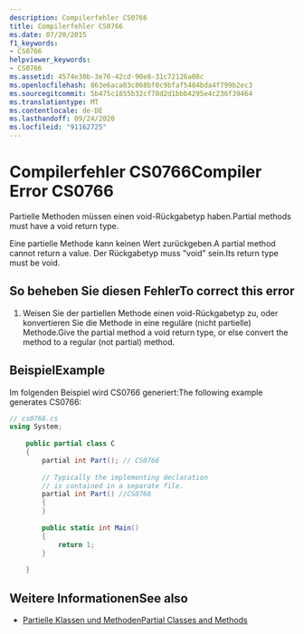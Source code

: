 ```yaml
---
description: Compilerfehler CS0766
title: Compilerfehler CS0766
ms.date: 07/20/2015
f1_keywords:
- CS0766
helpviewer_keywords:
- CS0766
ms.assetid: 4574e30b-3e76-42cd-90e8-31c72126a08c
ms.openlocfilehash: 863e6aca03c868bf0c9bfaf5484bda4f799b2ec3
ms.sourcegitcommit: 5b475c1855b32cf78d2d1bbb4295e4c236f39464
ms.translationtype: MT
ms.contentlocale: de-DE
ms.lasthandoff: 09/24/2020
ms.locfileid: "91162725"
---
```

# <a name="compiler-error-cs0766"></a><span data-ttu-id="9cb0a-103">Compilerfehler CS0766</span><span class="sxs-lookup"><span data-stu-id="9cb0a-103">Compiler Error CS0766</span></span>

<span data-ttu-id="9cb0a-104">Partielle Methoden müssen einen void-Rückgabetyp haben.</span><span class="sxs-lookup"><span data-stu-id="9cb0a-104">Partial methods must have a void return type.</span></span>  
  
 <span data-ttu-id="9cb0a-105">Eine partielle Methode kann keinen Wert zurückgeben.</span><span class="sxs-lookup"><span data-stu-id="9cb0a-105">A partial method cannot return a value.</span></span> <span data-ttu-id="9cb0a-106">Der Rückgabetyp muss "void" sein.</span><span class="sxs-lookup"><span data-stu-id="9cb0a-106">Its return type must be void.</span></span>  
  
## <a name="to-correct-this-error"></a><span data-ttu-id="9cb0a-107">So beheben Sie diesen Fehler</span><span class="sxs-lookup"><span data-stu-id="9cb0a-107">To correct this error</span></span>  
  
1. <span data-ttu-id="9cb0a-108">Weisen Sie der partiellen Methode einen void-Rückgabetyp zu, oder konvertieren Sie die Methode in eine reguläre (nicht partielle) Methode.</span><span class="sxs-lookup"><span data-stu-id="9cb0a-108">Give the partial method a void return type, or else convert the method to a regular (not partial) method.</span></span>  
  
## <a name="example"></a><span data-ttu-id="9cb0a-109">Beispiel</span><span class="sxs-lookup"><span data-stu-id="9cb0a-109">Example</span></span>  

 <span data-ttu-id="9cb0a-110">Im folgenden Beispiel wird CS0766 generiert:</span><span class="sxs-lookup"><span data-stu-id="9cb0a-110">The following example generates CS0766:</span></span>  
  
```csharp  
// cs0766.cs  
using System;  
  
    public partial class C  
    {  
        partial int Part(); // CS0766  
  
        // Typically the implementing declaration  
        // is contained in a separate file.  
        partial int Part() //CS0766  
        {  
        }  
  
        public static int Main()  
        {  
            return 1;  
        }  
  
    }  
```  
  
## <a name="see-also"></a><span data-ttu-id="9cb0a-111">Weitere Informationen</span><span class="sxs-lookup"><span data-stu-id="9cb0a-111">See also</span></span>

- [<span data-ttu-id="9cb0a-112">Partielle Klassen und Methoden</span><span class="sxs-lookup"><span data-stu-id="9cb0a-112">Partial Classes and Methods</span></span>](../programming-guide/classes-and-structs/partial-classes-and-methods.md)
